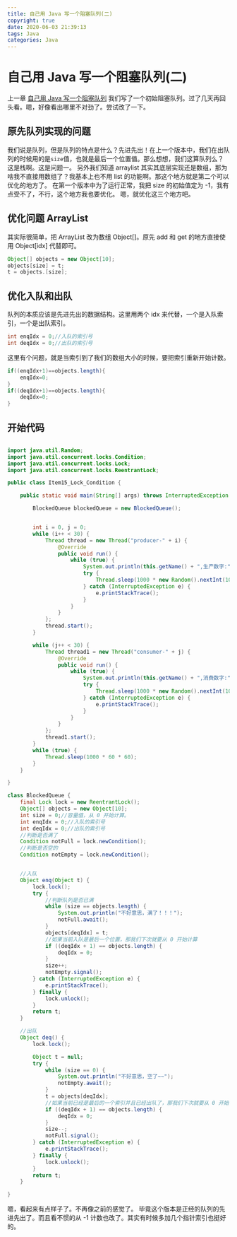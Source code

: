 ```yaml
---
title: 自己用 Java 写一个阻塞队列(二)
copyright: true
date: 2020-06-03 21:39:13
tags: Java
categories: Java
---
```


# 自己用 Java 写一个阻塞队列(二)

上一章 [自己用 Java 写一个阻塞队列](http://chenzhijun.me/2020/05/27/java-thread-lock-condition-blockqueue/) 我们写了一个初始阻塞队列。过了几天再回头看。嗯，好像看出哪里不对劲了。尝试改了一下。

## 原先队列实现的问题

我们说是队列，但是队列的特点是什么？先进先出！在上一个版本中，我们在出队列的时候用的是`size`值，也就是最后一个位置值。那么想想，我们这算队列么？这是栈啊。这是问题一。
另外我们知道 arraylist 其实其底层实现还是数组，那为啥我不直接用数组了？我基本上也不用 list 的功能啊。那这个地方就是第二个可以优化的地方了。
在第一个版本中为了运行正常，我把 size 的初始值定为 -1，我有点受不了，不行，这个地方我也要优化。
嗯，就优化这三个地方吧。

## 优化问题 ArrayList

其实际很简单，把 ArrayList 改为数组 Object[]。原先 add 和 get 的地方直接使用 Object[idx] 代替即可。

```java
Object[] objects = new Object[10];
objects[size] = t;
t = objects.[size];
```

## 优化入队和出队

队列的本质应该是先进先出的数据结构。这里用两个 idx 来代替，一个是入队索引，一个是出队索引。

```java
int enqIdx = 0;//入队的索引号
int deqIdx = 0;//出队的索引号
```
这里有个问题，就是当索引到了我们的数组大小的时候，要把索引重新开始计数。

```java
if((enqIdx+1)==objects.length){
    enqIdx=0;
}
if((deqIdx+1)==objects.length){
    deqIdx=0;
}
```

## 开始代码

<!--more-->
```java

import java.util.Random;
import java.util.concurrent.locks.Condition;
import java.util.concurrent.locks.Lock;
import java.util.concurrent.locks.ReentrantLock;

public class Item15_Lock_Condition {

    public static void main(String[] args) throws InterruptedException {

        BlockedQueue blockedQueue = new BlockedQueue();


        int i = 0, j = 0;
        while (i++ < 30) {
            Thread thread = new Thread("producer-" + i) {
                @Override
                public void run() {
                    while (true) {
                        System.out.println(this.getName() + ",生产数字:" + blockedQueue.enq(new Random().nextInt(10)));
                        try {
                            Thread.sleep(1000 * new Random().nextInt(10));
                        } catch (InterruptedException e) {
                            e.printStackTrace();
                        }
                    }
                }
            };
            thread.start();
        }

        while (j++ < 30) {
            Thread thread1 = new Thread("consumer-" + j) {
                @Override
                public void run() {
                    while (true) {
                        System.out.println(this.getName() + ",消费数字:" + blockedQueue.deq());
                        try {
                            Thread.sleep(1000 * new Random().nextInt(10));
                        } catch (InterruptedException e) {
                            e.printStackTrace();
                        }
                    }
                }
            };
            thread1.start();
        }
        while (true) {
            Thread.sleep(1000 * 60 * 60);
        }
    }

}

class BlockedQueue {
    final Lock lock = new ReentrantLock();
    Object[] objects = new Object[10];
    int size = 0;//容量值，从 0 开始计算。
    int enqIdx = 0;//入队的索引号
    int deqIdx = 0;//出队的索引号
    //判断是否满了
    Condition notFull = lock.newCondition();
    //判断是否空的
    Condition notEmpty = lock.newCondition();


    //入队
    Object enq(Object t) {
        lock.lock();
        try {
            //判断队列是否已满
            while (size == objects.length) {
                System.out.println("不好意思，满了！！！");
                notFull.await();
            }
            objects[deqIdx] = t;
            //如果当前入队是最后一个位置，那我们下次就要从 0 开始计算
            if ((deqIdx + 1) == objects.length) {
                deqIdx = 0;
            }
            size++;
            notEmpty.signal();
        } catch (InterruptedException e) {
            e.printStackTrace();
        } finally {
            lock.unlock();
        }
        return t;
    }

    //出队
    Object deq() {
        lock.lock();

        Object t = null;
        try {
            while (size == 0) {
                System.out.println("不好意思，空了~~");
                notEmpty.await();
            }
            t = objects[deqIdx];
            //如果当前已经是最后的一个索引并且已经出队了，那我们下次就要从 0 开始计算
            if ((deqIdx + 1) == objects.length) {
                deqIdx = 0;
            }
            size--;
            notFull.signal();
        } catch (InterruptedException e) {
            e.printStackTrace();
        } finally {
            lock.unlock();
        }
        return t;
    }

}
```

嗯，看起来有点样子了。不再像之前的感觉了。 毕竟这个版本是正经的队列的先进先出了。而且看不惯的从 -1 计数也改了。其实有时候多加几个指针索引也挺好的。
